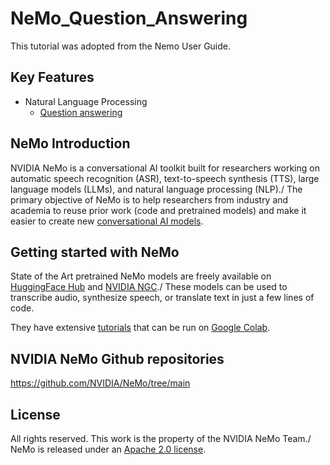 **NeMo_Question_Answering**
===============
This tutorial was adopted from the Nemo User Guide.

Key Features
------------
* Natural Language Processing
  * [Question answering](https://docs.nvidia.com/deeplearning/nemo/user-guide/docs/en/main/nlp/question_answering.html)

NeMo Introduction
------------
NVIDIA NeMo is a conversational AI toolkit built for researchers working on automatic speech recognition (ASR),
text-to-speech synthesis (TTS), large language models (LLMs), and natural language processing (NLP)./
The primary objective of NeMo is to help researchers from industry and academia to reuse prior work (code and pretrained models)
and make it easier to create new [conversational AI models](https://developer.nvidia.com/conversational-ai#started).

Getting started with NeMo
------------
State of the Art pretrained NeMo models are freely available on [HuggingFace Hub](https://huggingface.co/models?library=nemo&sort=downloads&search=nvidia) and
[NVIDIA NGC](https://catalog.ngc.nvidia.com/models?query=nemo&orderBy=weightPopularDESC)./
These models can be used to transcribe audio, synthesize speech, or translate text in just a few lines of code.

They have extensive [tutorials](https://docs.nvidia.com/deeplearning/nemo/user-guide/docs/en/stable/starthere/tutorials.html) that
can be run on [Google Colab](https://colab.research.google.com).

NVIDIA NeMo Github repositories
------------
https://github.com/NVIDIA/NeMo/tree/main

License
-------
All rights reserved. This work is the property of the NVIDIA NeMo Team./
NeMo is released under an [Apache 2.0 license](https://github.com/NVIDIA/NeMo/blob/stable/LICENSE).
